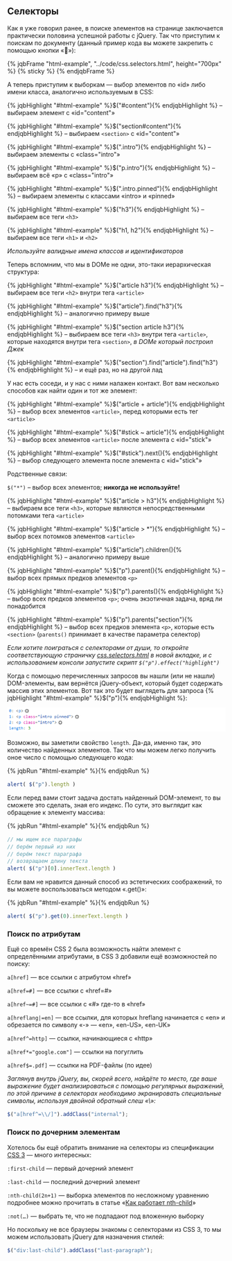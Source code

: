 ## Селекторы

Как я уже говорил ранее, в поиске элементов на странице заключается практически половина успешной работы с jQuery.
Так что приступим к поискам по документу (данный пример кода вы можете закрепить с помощью кнопки «📌»):

{% jqbFrame "html-example", "../code/css.selectors.html", height="700px" %}
{% sticky %}
{% endjqbFrame %}

А теперь приступим к выборкам — выбор элементов по «id» либо имени класса, аналогично используемым в CSS:


{% jqbHighlight "#html-example" %}$("#content"){% endjqbHighlight %} – выбираем элемент с «id="content"»

{% jqbHighlight "#html-example" %}$("section#content"){% endjqbHighlight %} – выбираем `<section>` с «id="content"»

{% jqbHighlight "#html-example" %}$(".intro"){% endjqbHighlight %} – выбираем элементы с «class="intro"»

{% jqbHighlight "#html-example" %}$("p.intro"){% endjqbHighlight %} – выбираем всё «p» с «class="intro"»

{% jqbHighlight "#html-example" %}$(".intro.pinned"){% endjqbHighlight %} – выбираем элементы с классами «intro» и «pinned»

{% jqbHighlight "#html-example" %}$("h3"){% endjqbHighlight %} – выбираем все теги `<h3>`

{% jqbHighlight "#html-example" %}$("h1, h2"){% endjqbHighlight %} – выбираем все теги `<h1>` и `<h2>`

_Используйте валидные имена классов и идентификаторов_

Теперь вспомним, что мы в DOMе не одни, это-таки иерархическая структура:

{% jqbHighlight "#html-example" %}$("article h3"){% endjqbHighlight %} – выбираем все теги `<h2>` внутри тега `<article>`

{% jqbHighlight "#html-example" %}$("article").find("h3"){% endjqbHighlight %} – аналогично примеру выше

{% jqbHighlight "#html-example" %}$("section article h3"){% endjqbHighlight %} – выбираем все теги `<h3>` внутри тега `<article>`, которые находятся внутри тега `<section>`, _в DOMе который построил Джек_
  
{% jqbHighlight "#html-example" %}$("section").find("article").find("h3"){% endjqbHighlight %} – и ещё раз, но на другой лад

У нас есть соседи, и у нас с ними налажен контакт. Вот вам несколько способов как найти один и тот же элемент:

{% jqbHighlight "#html-example" %}$("article + article"){% endjqbHighlight %} – выбор всех элементов `<article>`, перед которыми есть тег `<article>`

{% jqbHighlight "#html-example" %}$("#stick ~ article"){% endjqbHighlight %} – выбор всех элементов `<article>` после элемента с «id="stick"»

{% jqbHighlight "#html-example" %}$("#stick").next(){% endjqbHighlight %} – выбор следующего элемента после элемента с «id="stick"»

Родственные связи:

`$("*")` – выбор всех элементов; **никогда не используйте!**

{% jqbHighlight "#html-example" %}$("article > h3"){% endjqbHighlight %} – выбираем все теги `<h3>`, которые являются непосредственными потомками тега `<article>`

{% jqbHighlight "#html-example" %}$("article > *"){% endjqbHighlight %} – выбор всех потомков элементов `<article>`

{% jqbHighlight "#html-example" %}$("article").children(){% endjqbHighlight %} – аналогично примеру выше

{% jqbHighlight "#html-example" %}$("p").parent(){% endjqbHighlight %} – выбор всех прямых предков элементов `<p>`

{% jqbHighlight "#html-example" %}$("p").parents(){% endjqbHighlight %} – выбор всех предков элементов `<p>`; очень экзотичная задача, вряд ли понадобится

{% jqbHighlight "#html-example" %}$("p").parents("section"){% endjqbHighlight %} – выбор всех предков элемента `<p>`, которые есть `<section>` (`parents()` принимает в качестве параметра селектор)

_Если хотите поиграться с селекторами от души, то откройте соответствующую страничку [css.selectors.html](../code/css.selectors.html) в новой вкладке, и с использованием консоли запустите скрипт `$("p").effect("highlight")`_

Когда с помощью перечисленных запросов вы нашли (или не нашли) DOM-элементы, вам вернётся jQuery-объект, который будет содержать массив этих элементов. Вот так это будет выглядеть для запроса {% jqbHighlight "#html-example" %}$("p"){% endjqbHighlight %}:

![jQuery length](/assets/img/jquery-length.png)

Возможно, вы заметили свойство `length`. Да-да, именно так, это количество найденных элементов. Так что мы можем легко получить оное число с помощью следующего кода:

{% jqbRun "#html-example" %}{% endjqbRun %}

```javascript
alert( $("p").length )
```

Если перед вами стоит задача достать найденный DOM-элемент, то вы сможете это сделать, зная его индекс. По сути, это выглядит как обращение к элементу массива:

{% jqbRun "#html-example" %}{% endjqbRun %}

```javascript
// мы ищем все параграфы
// берём первый из них
// берём текст параграфа
// возвращаем длину текста
alert( $("p")[0].innerText.length )
```

Если вам не нравится данный способ из эстетических соображений, то вы можете воспользоваться методом «.get()»:

{% jqbRun "#html-example" %}{% endjqbRun %}

```javascript
alert( $("p").get(0).innerText.length )
```

### Поиск по атрибутам

Ещё со времён CSS 2 была возможность найти элемент с определёнными атрибутами, в CSS 3 добавили ещё возможностей по поиску:

`a[href]` — все ссылки с атрибутом «href»

`a[href=#]` — все ссылки с «href=#»

`a[href~=#]` — все ссылки с «#» где-то в «href»

`a[hreflang|=en]` — все ссылки, для которых hreflang начинается с «en» и обрезается по символу «-» — «en», «en-US», «en-UK»

`a[href^=http]` — ссылки, начинающиеся с «http»

`a[href*="google.com"]` — ссылки на погуглить

`a[href$=.pdf]` — ссылки на PDF-файлы (по идее)

_Заглянув внутрь jQuery, вы, скорей всего, найдёте то место, где ваше выражение будет анализироваться с помощью регулярных выражений, по этой причине в селекторах необходимо экранировать специальные символы, используя двойной обратный слеш «\\»:_

```javascript
$("a[href^=\\/]").addClass("internal");
```

### Поиск по дочерним элементам

Хотелось бы ещё обратить внимание на селекторы из спецификации [CSS 3](http://www.w3.org/TR/css3-selectors/) — много интересных:

`:first-child` — первый дочерний элемент

`:last-child` — последний дочерний элемент

`:nth-child(2n+1)` — выборка элементов по несложному уравнению
  подробнее можно прочитать в статье «[Как работает nth-child](http://web-standards.ru/articles/nth-child/)»

`:not(…)` — выбрать те, что не подпадают под вложенную выборку

Но поскольку не все браузеры знакомы с селекторами из CSS 3, то мы можем использовать jQuery для назначения стилей:

```javascript
$("div:last-child").addClass("last-paragraph");
```
